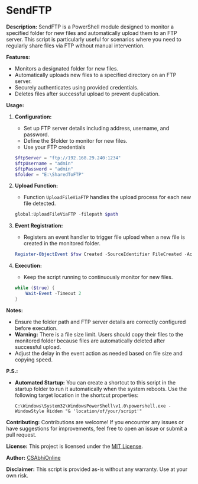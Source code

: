 # **SendFTP**

**Description:**
SendFTP is a PowerShell module designed to monitor a specified folder for new files and automatically upload them to an FTP server. This script is particularly useful for scenarios where you need to regularly share files via FTP without manual intervention.

**Features:**
- Monitors a designated folder for new files.
- Automatically uploads new files to a specified directory on an FTP server.
- Securely authenticates using provided credentials.
- Deletes files after successful upload to prevent duplication.

**Usage:**
1. **Configuration:** 
   - Set up FTP server details including address, username, and password.
   - Define the $folder to monitor for new files.
   - Use your FTP credentials
   
   ```powershell
   $ftpServer = "ftp://192.168.29.240:1234"
   $ftpUsername = "admin"
   $ftpPassword = "admin"
   $folder = "E:\SharedToFTP"
   ```
   
2. **Upload Function:**
   - Function `UploadFileViaFTP` handles the upload process for each new file detected.
   
   ```powershell
   global:UploadFileViaFTP -filepath $path
   ```

3. **Event Registration:**
   - Registers an event handler to trigger file upload when a new file is created in the monitored folder.
   
   ```powershell
   Register-ObjectEvent $fsw Created -SourceIdentifier FileCreated -Action $action
   ```

4. **Execution:**
   - Keep the script running to continuously monitor for new files.
   
   ```powershell
   while ($true) {
       Wait-Event -Timeout 2
   }
   ```

**Notes:**
- Ensure the folder path and FTP server details are correctly configured before execution.
- **Warning:** There is a file size limit. Users should copy their files to the monitored folder because files are automatically deleted after successful upload.
- Adjust the delay in the event action as needed based on file size and copying speed.

**P.S.:**
- **Automated Startup:** You can create a shortcut to this script in the startup folder to run it automatically when the system reboots. Use the following target location in the shortcut properties:
  ```
  C:\Windows\System32\WindowsPowerShell\v1.0\powershell.exe -WindowStyle Hidden "& 'location/of/your/script'"
  ```

**Contributing:**
Contributions are welcome! If you encounter any issues or have suggestions for improvements, feel free to open an issue or submit a pull request.

**License:**
This project is licensed under the [MIT License](LICENSE).

**Author:**
[CSAbhiOnline](https://github.com/CSAbhiOnline)

**Disclaimer:**
This script is provided as-is without any warranty. Use at your own risk.
